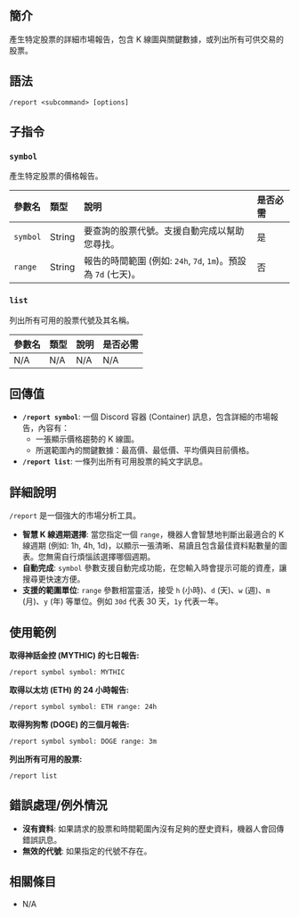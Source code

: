 ## 簡介
產生特定股票的詳細市場報告，包含 K 線圖與關鍵數據，或列出所有可供交易的股票。

## 語法
```
/report <subcommand> [options]
```

## 子指令

### `symbol`
產生特定股票的價格報告。

| 參數名 | 類型 | 說明 | 是否必需 |
| :--- | :--- | :--- | :--- |
| `symbol` | String | 要查詢的股票代號。支援自動完成以幫助您尋找。 | 是 |
| `range` | String | 報告的時間範圍 (例如: `24h`, `7d`, `1m`)。預設為 `7d` (七天)。 | 否 |

### `list`
列出所有可用的股票代號及其名稱。

| 參數名 | 類型 | 說明 | 是否必需 |
| :--- | :--- | :--- | :--- |
| N/A | N/A | N/A | N/A |

## 回傳值
- **`/report symbol`**: 一個 Discord 容器 (Container) 訊息，包含詳細的市場報告，內容有：
    - 一張顯示價格趨勢的 K 線圖。
    - 所選範圍內的關鍵數據：最高價、最低價、平均價與目前價格。
- **`/report list`**: 一條列出所有可用股票的純文字訊息。

## 詳細說明
`/report` 是一個強大的市場分析工具。

- **智慧 K 線週期選擇**: 當您指定一個 `range`，機器人會智慧地判斷出最適合的 K 線週期 (例如: 1h, 4h, 1d)，以顯示一張清晰、易讀且包含最佳資料點數量的圖表。您無需自行煩惱該選擇哪個週期。
- **自動完成**: `symbol` 參數支援自動完成功能，在您輸入時會提示可能的資產，讓搜尋更快速方便。
- **支援的範圍單位**: `range` 參數相當靈活，接受 `h` (小時)、`d` (天)、`w` (週)、`m` (月)、`y` (年) 等單位。例如 `30d` 代表 30 天，`1y` 代表一年。

## 使用範例
**取得神話金控 (MYTHIC) 的七日報告:**
```
/report symbol symbol: MYTHIC
```

**取得以太坊 (ETH) 的 24 小時報告:**
```
/report symbol symbol: ETH range: 24h
```

**取得狗狗幣 (DOGE) 的三個月報告:**
```
/report symbol symbol: DOGE range: 3m
```

**列出所有可用的股票:**
```
/report list
```

## 錯誤處理/例外情況
- **沒有資料**: 如果請求的股票和時間範圍內沒有足夠的歷史資料，機器人會回傳錯誤訊息。
- **無效的代號**: 如果指定的代號不存在。

## 相關條目
- N/A